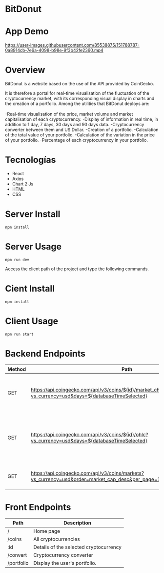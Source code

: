 # BitDonut
# App Demo 

https://user-images.githubusercontent.com/85538875/151788787-0a8914cb-7e6a-4098-b98e-9f3b42fe2360.mp4

# Overview

BitDonut is a website based on the use of the API provided by CoinGecko.

It is therefore a portal for real-time visualisation of the fluctuation of the cryptocurrency market, with its corresponding visual display in charts and the creation of a portfolio. Among the utilities that BitDonut deploys are:
<br></br>
-Real-time visualisation of the price, market volume and market capitalisation of each cryptocurrency.
-Display of information in real time, in addition to 1 day, 7 days, 30 days and 90 days data.
-Cryptocurrency converter between them and US Dollar.
-Creation of a portfolio.
-Calculation of the total value of your portfolio.
-Calculation of the variation in the price of your portfolio.
-Percentage of each cryptocurrency in your portfolio.

# Tecnologías
<ul >
<li>React</li> 
<li>Axios</li>  
<li>Chart 2 Js</li> 
<li>HTML</li>
<li>CSS</li>  
</ul>

# Server Install
```
npm install
```

# Server Usage
```
npm run dev
```

Access the client path of the project and type the following commands.

# Cient Install
```
npm install
```

# Client Usage
```
npm run start
```


# Backend Endpoints
 
|	Method	|	Path	|	Description	|
|	-	|	-	|	-	|	
|	GET	|	https://api.coingecko.com/api/v3/coins/${id}/market_chart?vs_currency=usd&days=${databaseTimeSelected}	|Access the API to get the information to create the chart of the selected cryptocurrency.|
|	GET	|	https://api.coingecko.com/api/v3/coins/${id}/ohlc?vs_currency=usd&days=${databaseTimeSelected}	|Access to the API to get the information of the closing and opening price of the selected cryptocurrency market.|
|	GET	|	https://api.coingecko.com/api/v3/coins/markets?vs_currency=usd&order=market_cap_desc&per_page=10&page=1&sparkline=false	|Access the API to get all the information about cryptocurrencies.|

# Front Endpoints 

|	Path	|	Description	|
|	-	|	-	|	
|	/	|	Home page	|
|	/coins	|	All cryptocurrencies	|
|	:id	|	Details of the selected cryptocurrency	|
|	/convert	|	Cryptocurrency converter	|
|	/portfolio	|	Display the user's portfolio.	|
